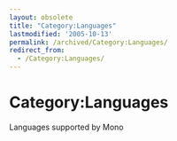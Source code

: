 ```yaml
---
layout: obsolete
title: "Category:Languages"
lastmodified: '2005-10-13'
permalink: /archived/Category:Languages/
redirect_from:
  - /Category:Languages/
---
```


Category:Languages
==================

Languages supported by Mono

